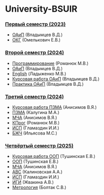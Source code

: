 # University-BSUIR
### [Первый семестр (2023)](https://github.com/Vediz-antonova/University-BSUIR/tree/main/1%20semester)
- [ОАиП](https://github.com/Vediz-antonova/University-BSUIR/tree/main/1%20semester/OAiP) (Владымцев В.Д.)
- [ОКГ](https://github.com/Vediz-antonova/University-BSUIR/tree/main/1%20semester/ОКГ) (Омелькович Е.В.)

### [Второй семестр (2024)](https://github.com/Vediz-antonova/University-BSUIR/tree/main/2%20semester)
- [Программирование](https://github.com/Vediz-antonova/University-BSUIR/tree/main/2%20semester/C%23) (Романюк М.В.)
- [ОАиП](https://github.com/Vediz-antonova/University-BSUIR/tree/main/2%20semester/OAiP) (Владымцев В.Д.)
- [English](https://github.com/Vediz-antonova/University-BSUIR/tree/main/2%20semester/English) (Ладыженко М.В.)
- [Курсовая работа ОАиП](https://github.com/Vediz-antonova/University-BSUIR/tree/main/2%20semester/Курсач%20OAiP) (Владымцев В.Д.)
- [Практика ОАиП](https://github.com/Vediz-antonova/University-BSUIR/tree/main/2%20semester/RobotArm) (Владымцев В.Д.)

### [Третий семестр (2024)](https://github.com/Vediz-antonova/University-BSUIR/tree/main/3%20semester)
- [Курсовая работа ПЗМА](https://github.com/Vediz-antonova/University-BSUIR/tree/main/3%20semester/Курсовая%20ПЗМА) (Анисимов В.Я.)
- [ПЗМА](https://github.com/Vediz-antonova/University-BSUIR/tree/main/3%20semester/ПЗМА) (Калугина М.А.)
- [МЧА](https://github.com/Vediz-antonova/University-BSUIR/tree/main/3%20semester/МЧА) (Анисимов В.Я.)
- [КПрог](https://github.com/Vediz-antonova/University-BSUIR/tree/main/3%20semester/Assembler) (Романюк М.В.)
- [ИСП](https://github.com/Vediz-antonova/University-BSUIR/tree/main/3%20semester/C%23) (Гламаздин И.И.)
- [БЖЧ](https://github.com/Vediz-antonova/University-BSUIR/tree/main/3%20semester/БЖЧ) (Ильясова М.С.)

### [Четвёртый семестр (2025)](https://github.com/Vediz-antonova/University-BSUIR/tree/main/4%20semester)
- [Курсовая работа ООП]() (Тушинская Е.В.)
- [ООП](https://github.com/Vediz-antonova/University-BSUIR/tree/main/4%20semester/OOP) (Тушинская Е.В.)
- [МЧА](https://github.com/Vediz-antonova/University-BSUIR/tree/main/4%20semester/МЧА) (Анисимов В.Я.)
- [АВС](https://github.com/Vediz-antonova/University-BSUIR/tree/main/4%20semester/АВС) (Калиновская А.А.)
- [ИСП](https://github.com/Vediz-antonova/University-BSUIR/tree/main/4%20semester/C%23) (Гламаздин И.И.)
- [ИГИ](https://github.com/Vediz-antonova/University-BSUIR/tree/main/4%20semester/ИГИ) (Жвакина А.В.)
- [Метрология](https://github.com/Vediz-antonova/University-BSUIR/tree/main/4%20semester/Метрология) (Болтак С.В.)
